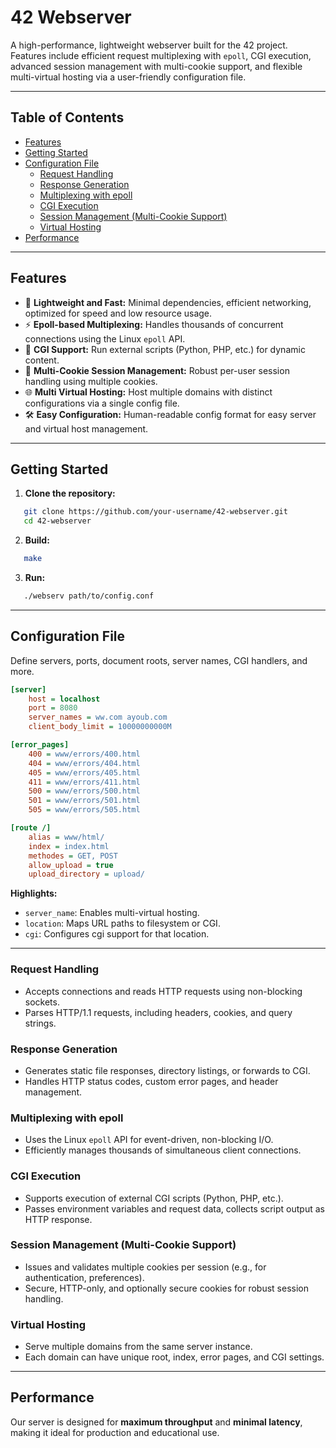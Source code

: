 # 42 Webserver

A high-performance, lightweight webserver built for the 42 project.  
Features include efficient request multiplexing with `epoll`, CGI execution, advanced session management with multi-cookie support, and flexible multi-virtual hosting via a user-friendly configuration file.

---

## Table of Contents

- [Features](#features)
- [Getting Started](#getting-started)
- [Configuration File](#configuration-file)
  - [Request Handling](#request-handling)
  - [Response Generation](#response-generation)
  - [Multiplexing with epoll](#multiplexing-with-epoll)
  - [CGI Execution](#cgi-execution)
  - [Session Management (Multi-Cookie Support)](#session-management-multi-cookie-support)
  - [Virtual Hosting](#virtual-hosting)
- [Performance](#performance)

---

## Features

- 🚀 **Lightweight and Fast:** Minimal dependencies, efficient networking, optimized for speed and low resource usage.
- ⚡ **Epoll-based Multiplexing:** Handles thousands of concurrent connections using the Linux `epoll` API.
- 🔌 **CGI Support:** Run external scripts (Python, PHP, etc.) for dynamic content.
- 🍪 **Multi-Cookie Session Management:** Robust per-user session handling using multiple cookies.
- 🌐 **Multi Virtual Hosting:** Host multiple domains with distinct configurations via a single config file.
- 🛠️ **Easy Configuration:** Human-readable config format for easy server and virtual host management.

---

## Getting Started

1. **Clone the repository:**
```bash
   git clone https://github.com/your-username/42-webserver.git
   cd 42-webserver
```

2. **Build:**
```bash
   make
```

3. **Run:**
```bash
   ./webserv path/to/config.conf
```

---

## Configuration File

Define servers, ports, document roots, server names, CGI handlers, and more.

``` INI
[server]
    host = localhost
    port = 8080
    server_names = ww.com ayoub.com 
    client_body_limit = 10000000000M

[error_pages]
    400 = www/errors/400.html
    404 = www/errors/404.html
    405 = www/errors/405.html
    411 = www/errors/411.html
    500 = www/errors/500.html
    501 = www/errors/501.html
    505 = www/errors/505.html

[route /]
    alias = www/html/
    index = index.html
    methodes = GET, POST
    allow_upload = true
    upload_directory = upload/

```

**Highlights:**
- `server_name`: Enables multi-virtual hosting.
- `location`: Maps URL paths to filesystem or CGI.
- `cgi`: Configures cgi support for that location.

---

### Request Handling

- Accepts connections and reads HTTP requests using non-blocking sockets.
- Parses HTTP/1.1 requests, including headers, cookies, and query strings.

### Response Generation

- Generates static file responses, directory listings, or forwards to CGI.
- Handles HTTP status codes, custom error pages, and header management.

### Multiplexing with epoll

- Uses the Linux `epoll` API for event-driven, non-blocking I/O.
- Efficiently manages thousands of simultaneous client connections.

### CGI Execution

- Supports execution of external CGI scripts (Python, PHP, etc.).
- Passes environment variables and request data, collects script output as HTTP response.

### Session Management (Multi-Cookie Support)

- Issues and validates multiple cookies per session (e.g., for authentication, preferences).
- Secure, HTTP-only, and optionally secure cookies for robust session handling.

### Virtual Hosting

- Serve multiple domains from the same server instance.
- Each domain can have unique root, index, error pages, and CGI settings.

---

## Performance

Our server is designed for **maximum throughput** and **minimal latency**, making it ideal for production and educational use.

